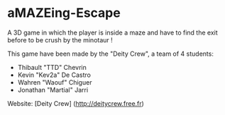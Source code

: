 aMAZEing-Escape
===============

A 3D game in which the player is inside a maze and have to find the exit before to be crush by the minotaur !

This game have been made by the "Deity Crew", a team of 4 students:
- Thibault "TTD" Chevrin
- Kevin "Kev2a" De Castro
- Wahren "Waouf" Chiguer
- Jonathan "Martial" Jarri

Website: [Deity Crew] (http://deitycrew.free.fr)